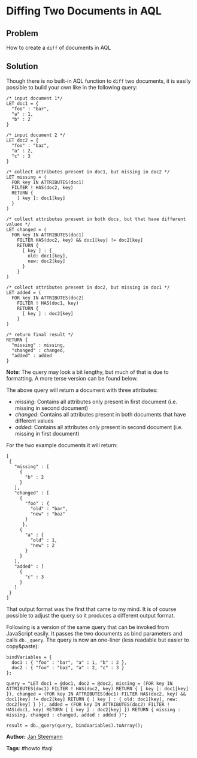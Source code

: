 # Diffing Two Documents in AQL

## Problem

How to create a `diff` of documents in AQL

## Solution

Though there is no built-in AQL function to `diff` two documents, it is easily possible to build your own like in the following query:

```
/* input document 1*/
LET doc1 = {
  "foo" : "bar",
  "a" : 1,
  "b" : 2
}

/* input document 2 */
LET doc2 = {
  "foo" : "baz",
  "a" : 2,
  "c" : 3
}

/* collect attributes present in doc1, but missing in doc2 */
LET missing = (
  FOR key IN ATTRIBUTES(doc1)
  FILTER ! HAS(doc2, key)
  RETURN {
    [ key ]: doc1[key]
  }
)

/* collect attributes present in both docs, but that have different values */
LET changed = (
  FOR key IN ATTRIBUTES(doc1)
    FILTER HAS(doc2, key) && doc1[key] != doc2[key]
    RETURN {
      [ key ] : {
        old: doc1[key],
        new: doc2[key]
      }
    }
)

/* collect attributes present in doc2, but missing in doc1 */
LET added = (
  FOR key IN ATTRIBUTES(doc2)
    FILTER ! HAS(doc1, key)
    RETURN {
      [ key ] : doc2[key]
    }
)

/* return final result */
RETURN {
  "missing" : missing,
  "changed" : changed,
  "added" : added
}
```

**Note**: The query may look a bit lengthy, but much of that is due to formatting. A more terse version can be found below.

The above query will return a document with three attributes:

- _missing_: Contains all attributes only present in first document (i.e. missing in second document)
- _changed_: Contains all attributes present in both documents that have different values
- _added_: Contains all attributes only present in second document (i.e. missing in first document)

For the two example documents it will return:

```
[
 {
   "missing" : [
     {
       "b" : 2
     }
   ],
   "changed" : [
     {
       "foo" : {
         "old" : "bar",
         "new" : "baz"
       }
      },
     {
       "a" : {
         "old" : 1,
         "new" : 2
       }
     }
   ],
   "added" : [
     {
       "c" : 3
     }
   ]
 }
]
```


That output format was the first that came to my mind. It is of course possible to adjust the query so it produces a different output format.

Following is a version of the same query that can be invoked from JavaScript easily. It passes the two documents as bind parameters and calls `db._query`. The query is now an one-liner (less readable but easier to copy&paste):

```
bindVariables = {
  doc1 : { "foo" : "bar", "a" : 1, "b" : 2 },
  doc2 : { "foo" : "baz", "a" : 2, "c" : 3 }
};

query = "LET doc1 = @doc1, doc2 = @doc2, missing = (FOR key IN ATTRIBUTES(doc1) FILTER ! HAS(doc2, key) RETURN { [ key ]: doc1[key] }), changed = (FOR key IN ATTRIBUTES(doc1) FILTER HAS(doc2, key) && doc1[key] != doc2[key] RETURN { [ key ] : { old: doc1[key], new: doc2[key] } }), added = (FOR key IN ATTRIBUTES(doc2) FILTER ! HAS(doc1, key) RETURN { [ key ] : doc2[key] }) RETURN { missing : missing, changed : changed, added : added }";

result = db._query(query, bindVariables).toArray();
```

**Author:** [Jan Steemann](https://github.com/jsteemann)

**Tags**: #howto #aql
